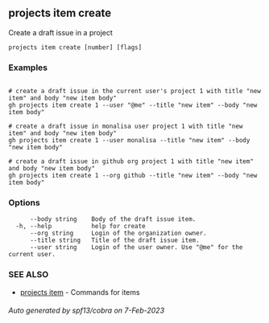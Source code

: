 ## projects item create

Create a draft issue in a project

```
projects item create [number] [flags]
```

### Examples

```

# create a draft issue in the current user's project 1 with title "new item" and body "new item body"
gh projects item create 1 --user "@me" --title "new item" --body "new item body"

# create a draft issue in monalisa user project 1 with title "new item" and body "new item body"
gh projects item create 1 --user monalisa --title "new item" --body "new item body"

# create a draft issue in github org project 1 with title "new item" and body "new item body"
gh projects item create 1 --org github --title "new item" --body "new item body"

```

### Options

```
      --body string    Body of the draft issue item.
  -h, --help           help for create
      --org string     Login of the organization owner.
      --title string   Title of the draft issue item.
      --user string    Login of the user owner. Use "@me" for the current user.
```

### SEE ALSO

* [projects item](projects_item.md)	 - Commands for items

###### Auto generated by spf13/cobra on 7-Feb-2023
